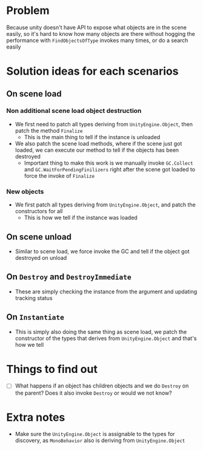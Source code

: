# Problem
Because unity doesn't have API to expose what objects are in the scene easily, so it's hard to know how many objects are there without hogging the performance with `FindObjectsOfType` invokes many times, or do a search easily

# Solution ideas for each scenarios

## On scene load
### Non additional scene load object destruction
- We first need to patch all types deriving from `UnityEngine.Object`, then patch the method `Finalize`
  - This is the main thing to tell if the instance is unloaded
- We also patch the scene load methods, where if the scene just got loaded, we can execute our method to tell if the objects has been destroyed
  - Important thing to make this work is we manually invoke `GC.Collect` and `GC.WaitForPendingFinilizers` right after the scene got loaded to force the invoke of `Finalize`
### New objects
- We first patch all types deriving from `UnityEngine.Object`, and patch the constructors for all
  - This is how we tell if the instance was loaded

## On scene unload
- Similar to scene load, we force invoke the GC and tell if the object got destroyed on unload

## On `Destroy` and `DestroyImmediate`
- These are simply checking the instance from the argument and updating tracking status

## On `Instantiate`
- This is simply also doing the same thing as scene load, we patch the constructor of the types that derives from `UnityEngine.Object` and that's how we tell

# Things to find out
- [ ] What happens if an object has children objects and we do `Destroy` on the parent? Does it also invoke `Destroy` or would we not know?

# Extra notes
- Make sure the `UnityEngine.Object` is assignable to the types for discovery, as `MonoBehavior` also is deriving from `UnityEngine.Object`
